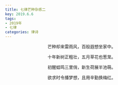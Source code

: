 ```yaml
---
title: 七律芒种杂感二
key: 2019.6.6
tags: 
- 2019年 
- 七律
categories: 律诗
---
```


<p align="center">芒种却来雷雨风，百般遐想坐家中。
</p>
<p align="center">十年新树正粗壮，五月草花也葱茏。
</p>
<p align="center">初醒蛙鸣三里俏，新生荷展半池萌。
</p>
<p align="center">欲求时令播梦想，且用辛勤换梅红。
</p>
